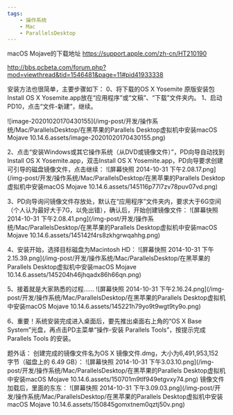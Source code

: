 ```yaml
---
tags:
    - 操作系统
    - Mac
    - ParallelsDesktop
---
```


macOS Mojave的下载地址  https://support.apple.com/zh-cn/HT210190



http://bbs.pcbeta.com/forum.php?mod=viewthread&tid=1546481&page=11#pid41933338

安装方法也很简单，主要步骤如下：
0、将下载的OS X Yosemite 原版安装包Install OS X Yosemite.app放在“应用程序”或“文稿”、“下载”文件夹内。
1、启动PD10，点击“文件-新建”，继续。

![image-20201020170430155](/img-post/开发/操作系统/Mac/ParallelsDesktop/在黑苹果的Parallels Desktop虚拟机中安装macOS Mojave 10.14.6.assets/image-20201020170430155.png)

2、点击“安装Windows或其它操作系统（从DVD或镜像文件）”，PD向导自动找到Install OS X Yosemite.app，双击Install OS X Yosemite.app，PD向导要求创建可引导的磁盘镜像文件，点击继续：
![屏幕快照 2014-10-31 下午2.08.17.png](/img-post/开发/操作系统/Mac/ParallelsDesktop/在黑苹果的Parallels Desktop虚拟机中安装macOS Mojave 10.14.6.assets/145116p77l7zv78puv07vd.png)


3、PD向导询问镜像文件存放处，默认在“应用程序”文件夹内，要求大于6G空间（个人认为最好大于7G，以免出错），确认后，开始创建镜像文件：
![屏幕快照 2014-10-31 下午2.08.41.png](/img-post/开发/操作系统/Mac/ParallelsDesktop/在黑苹果的Parallels Desktop虚拟机中安装macOS Mojave 10.14.6.assets/145142f4rs8zkhgrwqahhg.png)


4、安装开始，选择目标磁盘为Macintosh HD：
![屏幕快照 2014-10-31 下午2.15.39.png](/img-post/开发/操作系统/Mac/ParallelsDesktop/在黑苹果的Parallels Desktop虚拟机中安装macOS Mojave 10.14.6.assets/145204h46jhqadx86h66qn.png)


5、接着就是大家熟悉的过程……
![屏幕快照 2014-10-31 下午2.16.24.png](/img-post/开发/操作系统/Mac/ParallelsDesktop/在黑苹果的Parallels Desktop虚拟机中安装macOS Mojave 10.14.6.assets/145221h79yo9t9wgt9ty9o.png)

6、重要！系统安装完成进入桌面后，要先推出桌面右上角的“OS X Base System”光盘，再点击PD主菜单“操作-安装 Parallels Tools”，按提示完成 Parallels Tools 的安装。

题外话：
创建完成的镜像文件名为OS X 镜像文件.dmg，大小为6,491,953,152 字节（磁盘上的 6.49 GB）：
![屏幕快照 2014-10-31 下午3.03.10.png](/img-post/开发/操作系统/Mac/ParallelsDesktop/在黑苹果的Parallels Desktop虚拟机中安装macOS Mojave 10.14.6.assets/150701m9tlf949etgvxy74.png)
镜像文件加载后，里面的东东：
![屏幕快照 2014-10-31 下午3.09.03.png](/img-post/开发/操作系统/Mac/ParallelsDesktop/在黑苹果的Parallels Desktop虚拟机中安装macOS Mojave 10.14.6.assets/150845gomxtnem0qztj50v.png)